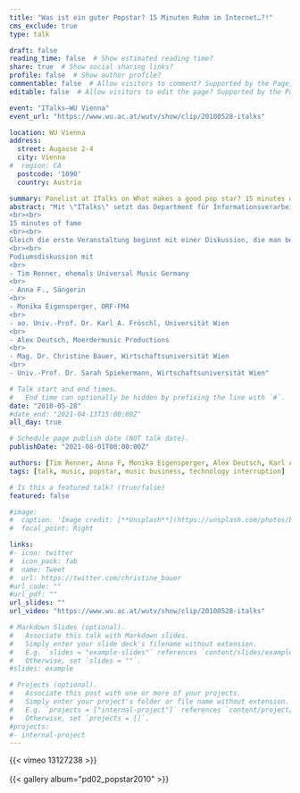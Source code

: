 ```yaml
---
title: "Was ist ein guter Popstar? 15 Minuten Ruhm im Internet…?!"
cms_exclude: true
type: talk

draft: false
reading_time: false  # Show estimated reading time?
share: true  # Show social sharing links?
profile: false  # Show author profile?
commentable: false  # Allow visitors to comment? Supported by the Page, Post, and Docs content types.
editable: false  # Allow visitors to edit the page? Supported by the Page, Post, and Docs content types.

event: "ITalks—WU Vienna"
event_url: "https://www.wu.ac.at/wutv/show/clip/20100528-italks"

location: WU Vienna
address:
  street: Augasse 2-4
  city: Vienna
#  region: CA
  postcode: '1090'
  country: Austria

summary: Panelist at ITalks on What makes a good pop star? 15 minutes of fame on the Internet…?!
abstract: "Mit \"ITalks\" setzt das Department für Informationsverarbeitung und Prozessmanagement einen weiteren Schwerpunkt. Es soll speziell der Frage nachgegangen werden, wie neue Technologien unsere Gesellschaft und Wirtschaft verändern.
<br><br>
15 minutes of fame
<br><br>
Gleich die erste Veranstaltung beginnt mit einer Diskussion, die man bei Informatiker/inne/n nicht vermuten würde: \"Was ist ein guter Popstar...? 15 Minuten Ruhm im Internet...?!\". Dazu spricht Tim Renner, ehemals CEO von Universal Music Deutschland, Future Leader of Tomorrow des World Economic Forums in Davos und Entdecker von polarisierenden Bands wie Rammstein. Zusammen mit Monika Eigensperger (Senderchefin von FM4), Anna F. (Singer/Songwriter) und führenden Internetexpert/inn/en wird diskutiert, ob und wie das Internet unsere Welt der Idole verändert oder ob doch alles beim Alten bleibt.
<br><br>
Podiumsdiskussion mit
<br>
- Tim Renner, ehemals Universal Music Germany
<br>
- Anna F., Sängerin
<br>
- Monika Eigensperger, ORF-FM4
<br>
- ao. Univ.-Prof. Dr. Karl A. Fröschl, Universität Wien
<br>
- Alex Deutsch, Moerdermusic Productions
<br>
- Mag. Dr. Christine Bauer, Wirtschaftsuniversität Wien
<br>
- Univ.-Prof. Dr. Sarah Spiekermann, Wirtschaftsuniversität Wien"

# Talk start and end times.
#   End time can optionally be hidden by prefixing the line with `#`.
date: "2010-05-28"
#date_end: "2021-04-13T15:00:00Z"
all_day: true

# Schedule page publish date (NOT talk date).
publishDate: "2021-08-01T00:00:00Z"

authors: [Tim Renner, Anna F, Monika Eigensperger, Alex Deutsch, Karl A. Fröschl, "Christine Bauer", Sarah Spiekermann]
tags: [talk, music, popstar, music business, technology interruption]

# Is this a featured talk? (true/false)
featured: false

#image:
#  caption: 'Image credit: [**Unsplash**](https://unsplash.com/photos/bzdhc5b3Bxs)'
#  focal_point: Right

links:
#- icon: twitter
#  icon_pack: fab
#  name: Tweet
#  url: https://twitter.com/christine_bauer
#url_code: ""
#url_pdf: ""
url_slides: ""
url_video: "https://www.wu.ac.at/wutv/show/clip/20100528-italks"

# Markdown Slides (optional).
#   Associate this talk with Markdown slides.
#   Simply enter your slide deck's filename without extension.
#   E.g. `slides = "example-slides"` references `content/slides/example-slides.md`.
#   Otherwise, set `slides = ""`.
#slides: example

# Projects (optional).
#   Associate this post with one or more of your projects.
#   Simply enter your project's folder or file name without extension.
#   E.g. `projects = ["internal-project"]` references `content/project/deep-learning/index.md`.
#   Otherwise, set `projects = []`.
#projects:
#- internal-project
---
```


{{< vimeo 13127238 >}}
<br><br>
{{< gallery album="pd02_popstar2010" >}}
